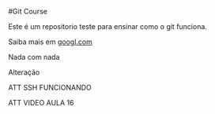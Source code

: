 #Git Course

Este é um repositorio teste para ensinar como o git funciona.

Saiba mais em [googl.com](https://google.com)

Nada com nada

Alteração 

ATT SSH FUNCIONANDO

ATT VIDEO AULA 16 
